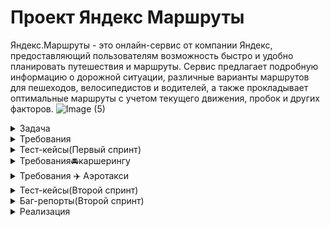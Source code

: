 # Проект Яндекс Маршруты

Яндекс.Маршруты - это онлайн-сервис от компании Яндекс, предоставляющий пользователям возможность 
быстро и удобно планировать путешествия и маршруты. Сервис предлагает подробную информацию о 
дорожной ситуации, различные варианты маршрутов для пешеходов, велосипедистов и водителей, 
а также прокладывает оптимальные маршруты с учетом текущего движения, пробок и других факторов.
![Image (5)](https://github.com/user-attachments/assets/1b54879c-bc13-4d87-a5b7-2beb424e5790)

<details>
  <summary>Задача</summary> 

 # Первый спринт
  1. Провести тест-анализ требований на валидацию полей. 
     Если найдёшь серые зоны, обратись за разъяснением к преподавателю.
  
  2. Создать набор тест-кейсов на проверку валидации полей формы Яндекс Маршрутов. 
     Примени техники тест-дизайна: классы эквивалентности и граничные значения.
  
  3. Протестировать валидацию полей и завести баг-репорты, если есть баги.

# Второй спринт

Текущая версия Яндекс Маршрутов отличается от версии из первого спринта. 
Теперь в приложении можно заказать каршеринг, а совсем скоро — и аэротакси.

Сначала тебе предстоит протестировать каршеринг: составить тестовую 
документацию, выполнить проверки, завести баг-репорты.

В четвёртом задании нужно протестировать новый вид транспорта по готовому чек-листу. 
Для этого придётся поработать в Charles: подменить ответы от бэкенда и 
настроить автоматические ответы.



<details>
	
  <summary>Макеты каршерингу</summary>

  https://www.figma.com/design/42mNwme0cBfZwNZUIcN1mh/Яндекс.Маршруты
  
  ![image](https://github.com/user-attachments/assets/0f0ed8a5-5ffb-4a96-892d-149da6ca3c07)
</details>

<details>
	
  <summary>Тест-кейсы</summary>
  https://docs.google.com/spreadsheets/d/16HwEAH7wp681kDS9s_S6vHPUz6LUVxDAGI_oZ7Gw3WI/edit?gid=899462569#gid=899462569
</details>

<details>
  <summary>Баг-репорты</summary>
  https://karlen.youtrack.cloud/issues?q=%D1%82%D0%B5%D0%B3:%20%7Bsprint%203%7D
</details>

<details>
  <summary>Отчёт о тестировании</summary>
  https://docs.google.com/spreadsheets/d/16HwEAH7wp681kDS9s_S6vHPUz6LUVxDAGI_oZ7Gw3WI/edit?gid=104825039#gid=104825039
</details>















  
  


  </details>
  <details>
  <summary>Требования</summary>

  ## Общее описание
 
Яндекс.Маршруты — сервис, который строит маршруты для транспорта разных видов. 
Рассчитывает время и стоимость поездки.
	  
В этом сервисе доступны несколько режимов: «Оптимальный», «Быстрый», «Свой».

В режиме «Свой» панель видов транспорта активна, можно выбрать тип транспорта. 
Система построит маршрут.

Если выбрать режим «Оптимальный» или «Быстрый», система автоматически 
определит вид транспорта и построит маршрут. Панель видов транспорта 
станет неактивна.

![image](https://github.com/user-attachments/assets/630aeb82-ee9d-4b03-b4b4-c309a76df299)

![image](https://github.com/user-attachments/assets/3d969554-94c1-4f5f-8857-11c827487730)

![image](https://github.com/user-attachments/assets/b390dc03-99dd-48e1-8dbe-3d7ab58e44a0)

## Интерфейс

В интерфейсе есть поля «Время начала поездки», «Откуда», «Куда». Переключатели
режимов маршрута: «Оптимальный», «Быстрый» и «Свой», а также переключатели
видов транспорта: свой автомобиль, каршеринг, такси, самокат, велосипед и пешком.

Пользователь вводит время отправления. Чтобы построить маршрут, нужно ввести
улицу и номер дома в поля «Откуда» и «Куда». В начале и конце адреса могут быть
пробелы: они допустимы, но при снятии фокуса система удалит их.

## Описание работы интерфейса

В стартовом состоянии поля «Время начала поездки», «Откуда» и «Куда» пустые. 
Режимы маршрутов «Оптимальный», «Быстрый и «Свой» не выбраны; 
панель переключения видов транспорта неактивна.

## Логика работы полей «Откуда» и «Куда»

Если поля адреса заполнены корректно, на карте отображаются точки А и В. Если поле 
«Откуда» заполнено некорректно, точка А не отображается. Если поле «Куда» 
заполнено некорректно, точка В не отображается. При некорректном значении поле 
подсвечивается красным; появляется сообщение об ошибке.

На данный момент в поля можно вводить только адреса из таблиц в конце документа. 
Функционал будет дорабатываться, чтобы в будущем можно было вводить 
любые существующие на карте адреса.

## Режим «Оптимальный» и «Быстрый»

Если выбрать режим «Оптимальный» или «Быстрый», система автоматически назначит 
вид транспорта; построится маршрут; отобразится время и стоимость поездки. 
Выбрать транспорт в этих режимах нельзя — панель видов транспорта неактивна.

## Режим «Свой»

Если выбрать режим «Свой», панель видов транспорта активна — можно переключать. 
Под каждый вид транспорта строится маршрут; рассчитывается время и стоимость 
поездки.

Если сменить вид транспорта или поменять значение в любом поле, маршрут 
перестроится; время и стоимость поездки пересчитается.


![image](https://github.com/user-attachments/assets/ad9c57d3-18b0-4f43-86f7-412b2b7fd0a7)

*На данный момент в поля можно вводить только адреса из таблиц в конце документа.
Функционал будет дорабатываться, чтобы в будущем можно было вводить любые 
существующие на карте адреса.

![image](https://github.com/user-attachments/assets/14baeca5-2fab-4db3-a59f-5c7733aeaf33)

## Логика расчёта
Система получает данные о начале поездки, точке А и точке В. После этого 
рассчитывает продолжительность и стоимость поездки по определённому алгоритму.

![image](https://github.com/user-attachments/assets/586db40a-82dc-4883-8406-e57c898b8543)

## Алгоритм: формулы
- Стоимость и время поездки зависят от скорости и длины маршрута.
- Скорость зависит от времени начала поездки.
- Длина маршрута – от точек А и Б на карте и построенного маршрута.

Расчёт времени поездки происходит по формуле: 

t = S/V
Расчёт стоимости поездки происходит по формуле: 

Р (итоговая) = S * P (за километр) ИЛИ t * P (за время).
## Вид транспорта, скорость и стоимость

Расстояние, скорость и стоимость за минуту или километр можно получить из таблиц. 
Этих данных достаточно, чтобы рассчитать время и стоимость поездки для каждого 
вида транспорта.

![image](https://github.com/user-attachments/assets/7ba021a7-59a0-4f64-ae5a-250d4d6200b5)

## Средняя скорость автомобиля

![image](https://github.com/user-attachments/assets/b53f1f1b-4c1a-48b6-a097-863c910be2a9)

## Средняя скорость такси с учётом движения по выделенным полосам

![image](https://github.com/user-attachments/assets/8b982c28-1519-4842-bd09-57d615f91ad6)

## Матрица расстояний между адресами для автомобильных дорог, в километрах

![image](https://github.com/user-attachments/assets/3c47d843-0303-45d2-9698-4e5a21ecd972)

## Матрица расстояний между адресами для пешеходов, в километрах

![image](https://github.com/user-attachments/assets/10531862-5a67-4941-a8aa-6f63d5553ac5)

# Дополнительная информация
## Алгоритм
Чтобы рассчитать время и стоимость маршрута, тестировщикам доступны таблицы со 
скоростью движения разных видов транспорта в разное время суток.

Если взять такие тестовые значения, что поездка захватит несколько временных 
интервалов, алгоритм выберет скорость автомобиля из того диапазона, 
в котором поездка началась.

![image](https://github.com/user-attachments/assets/3b071be0-d0d2-4ac8-a6b4-2b51867393fe)

## Фокус
На макете есть несколько полей: «Время начала поездки», «Откуда» и «Куда». 
Валидация полей срабатывает, если фокус уходит из поля. 

Фокус — это состояние элемента интерфейса, когда элемент активен. 
К нему относятся все действия пользователя. 

## Часы
В интерфейсе есть часы. Внутри — два поля ввода: часы и минуты. Например: 09:09.


























</details> 
 

  </details> 
 <details>
  <summary>Тест-кейсы(Первый спринт)</summary>
  https://docs.google.com/spreadsheets/d/1KdBcNtx6Oll4jiZ5pJUpXCKhJDK83V8F14KWLkLce4I/edit?gid=1304990855#gid=1304990855


# Проверки ввода данных для поездки

## Время начала поездки

### Часы

| Группа проверок                         | Название класса             | Границы | Тестовые данные внутри класса (содержимое поля) | Тестовые данные на границах (содержимое поля)          | Пояснение и оптимизации                                                |
|-----------------------------------------|-----------------------------|---------|--------------------------------------------------|--------------------------------------------------------|-----------------------------------------------------------------------|
| Поле заполнено (валидно)                |                             |         | 17                                               |                                                        | Проверяем как тестовое значение внутри класса                         |
| Числа от 0 до 23 (валидно)             |                             | 0, 23   | 17                                               | 0, -1, 1, 23, 22, 24                                  | Есть такие значения у неуспешной постройки маршрута                  |
| Однозначные числа (валидно)            |                             | 0, 9   | 5                                                | 0, -1, 1, 9, 8, 10                                   | Есть такие значения у неуспешной постройки маршрута                  |
| Отрицательные числа (невалидно)        |                             | -1      | -12                                              | -1, -2, 0                                            | Есть такое значение у успешной постройки маршрута                     |
| Числа от 24 и больше (невалидно)      |                             | 24      | 35                                               | 24, 23, 25                                           | Есть такое значение у успешной постройки маршрута                     |
| Пробел между числами                    |                             |         | 1 3                                              |                                                        |                                                                       |
| Не целые числа (невалидно)             |                             |         | 2.3                                              |                                                        |                                                                       |
| Буквы (невалидно)                       |                             |         | Три                                              |                                                        |                                                                       |
| Спецсимволы (невалидно)                |                             |         | №                                                |                                                        |                                                                       |
| Обязательное заполнение - пустое поле   | (невалидно)                 |         | пустое поле (0 символов)                        |                                                        |                                                                       |

### Минуты

| Группа проверок                         | Название класса             | Границы | Тестовые данные внутри класса (содержимое поля) | Тестовые данные на границах (содержимое поля)          | Пояснение и оптимизации                                                |
|-----------------------------------------|-----------------------------|---------|--------------------------------------------------|--------------------------------------------------------|-----------------------------------------------------------------------|
| Поле заполнено (валидно)                |                             |         | 35                                               |                                                        | Проверяем как тестовое значение внутри класса                         |
| Числа от 0 до 59 (валидно)             |                             | 0, 59   | 35                                               | 0, -1, 1, 59, 58, 60                                  | Есть такие значения у неуспешной постройки маршрута                  |
| Однозначные числа (валидно)            |                             | 0, 9   | 5                                                | 0, -1, 1, 9, 8, 10                                   | Есть такие значения у неуспешной постройки маршрута                  |
| Отрицательные числа (невалидно)        |                             | -1      | -15                                              | -1, -2, 0                                            | Есть такое значение у успешной постройки маршрута                     |
| Числа от 60 и больше (невалидно)      |                             | 60      | 80                                               | 60, 59, 61                                           | Есть такое значение у успешной постройки маршрута                     |
| Пробел между числами                    |                             |         | 3 7                                              |                                                        |                                                                       |
| Не целые числа (невалидно)             |                             |         | 3,4                                              |                                                        |                                                                       |
| Буквы (невалидно)                       |                             |         | сорок                                            |                                                        |                                                                       |
| Спецсимволы (невалидно)                |                             |         | %@                                               |                                                        |                                                                       |
| Обязательное заполнение - пустое поле   | (невалидно)                 |         | пустое поле (0 символов)                        |                                                        |                                                                       |

## Поле ввода адреса. Откуда

| Группа проверок                         | Название класса             | Границы | Тестовые данные внутри класса (содержимое поля)         | Тестовые данные на границах (содержимое поля)                                 | Пояснение и оптимизации                                                |
|-----------------------------------------|-----------------------------|---------|----------------------------------------------------------|------------------------------------------------------------------------------|-----------------------------------------------------------------------|
| Поле заполнено (валидно)                |                             |         | Фрунзенская набережная, 46 (26 символов)                |                                                                              | Проверяем как тестовое значение внутри класса                         |
| Длина ввода от 1 до 50 символов (валидно)|                             | 1, 50   | Фрунзенская набережная, 46 (26 символов)                | Т (1 символ), пустое поле (0 символов), Ту (2 символа), дромофобия (50 символов) | Есть такие значения у неуспешной постройки маршрута                  |
| Длина ввода от 51 символов             |                             | 51      | дромофобия (60 символов)                                | дромофобия (50 символов), дромофобия (51 символ)                            | Есть такие значения у успешной постройки маршрута                     |
| Русские буквы (валидно)                |                             |         | Усачева, 3                                              |                                                                              |                                                                       |
| Пробел (валидно)                       |                             |         | Комсомольский проспект, 18                               |                                                                              |                                                                       |
| Тире (валидно)                         |                             |         | 3-я Фрунзенская улица, 12                                |                                                                              |                                                                       |
| Цифра (валидно)                        |                             |         | Зубовский бульвар, 37                                    |                                                                              |                                                                       |
| Запятая (валидно)                      |                             |         | Хамовнический Вал, 34                                    |                                                                              |                                                                       |
| Точка (валидно)                        |                             |         | М. Пироговская, 25                                       |                                                                              |                                                                       |
| Пробел после адреса (валидно)         |                             |         | Комсомольский проспект, 18                               |                                                                              |                                                                       |
| Пробел до адреса (валидно)            |                             |         | Комсомольский проспект, 18                               |                                                                              |                                                                       |
| Адрес из базы данных                   |                             |         | Фрунзенская набережная, 46                               |                                                                              |                                                                       |
| Адрес не из базы данных                |                             |         | Савельева, 14                                            |                                                                              |                                                                       |
| Английские буквы (невалидно)           |                             |         | Sovietskaya, 46                                         |                                                                              |                                                                       |
| Спецсимволы (невалидно)                |                             |         | Комсомольский проспект № - 18                            |                                                                              |                                                                       |
| Обязательное заполнение - пустое поле   | (невалидно)                 |         | пустое поле (0 символов)                                |                                                                              |                                                                       |

## Поле ввода адреса. Куда

| Группа проверок                         | Название класса             | Границы | Тестовые данные внутри класса (содержимое поля)         | Тестовые данные на границах (содержимое поля)                                 | Пояснение и оптимизации                                                |
|-----------------------------------------|-----------------------------|---------|----------------------------------------------------------|------------------------------------------------------------------------------|-----------------------------------------------------------------------|
| Поле заполнено (валидно)                |                             |         | Хамовнический Вал, 34 (21 символ)                       |                                                                              | Проверяем как тестовое значение внутри класса                         |
| Длина ввода от 1 до 50 символов (валидно)|                             | 1, 50   | Хамовнический Вал, 34 (21 символ)                       | Я (1 символ), пустое поле (0 символов), Ямпольский (50 символов)            | Есть такие значения у неуспешной постройки маршрута                  |
| Длина ввода от 51 символов             |                             | 51      | Ямпольский (60 символов)                                 | Ямпольский (50 символов), Ямпольский (51 символ)                           | Есть такие значения у успешной постройки маршрута                     |
| Русские буквы (валидно)                |                             |         | Усачева, 3                                              |                                                                              |                                                                       |
| Пробел (валидно)                       |                             |         | Фрунзенская набережная, 46                               |                                                                              |                                                                       |
| Тире (валидно)                         |                             |         | 3-я Фрунзенская улица, 12                                |                                                                              |                                                                       |
| Цифра (валидно)                        |                             |         | Зубовский бульвар, 37                                    |                                                                              |                                                                       |
| Запятая (валидно)                      |                             |         | Хамовнический Вал, 34                                    |                                                                              |                                                                       |
| Точка (валидно)                        |                             |         | М. Пироговская, 25                                       |                                                                              |                                                                       |
| Пробел после адреса (валидно)         |                             |         | Комсомольский проспект, 18                               |                                                                              |                                                                       |
| Пробел до адреса (валидно)            |                             |         | Комсомольский проспект, 18                               |                                                                              |                                                                       |
| Адрес из базы данных                   |                             |         | Зубовский бульвар, 37                                    |                                                                              |                                                                       |
| Адрес не из базы данных                |                             |         | Доватора, 17                                             |                                                                              |                                                                       |
| Английские буквы (невалидно)           |                             |         | Theatre, 25                                             |                                                                              |                                                                       |
| Спецсимволы (невалидно)                |                             |         | Хамовнический Вал № - 34                                 |                                                                              |                                                                       |
| Обязательное заполнение - пустое поле   | (невалидно)                 |         | пустое поле (0 символов)                                |                                                                              |                                                                       |

  </details>

  <details>
  <summary>Требования🚘каршерингу</summary>

  # Требования к функциональности Каршеринг

  Пользователю нужно открыть Яндекс.Маршруты и корректно заполнить поля «Откуда» и «Куда». 
  Приложение построит маршрут, а под полями «Откуда» и «Куда» отобразятся режимы поездки: 
  «Оптимальный», «Быстрый», «Свой».

- Если выбрать режим «Оптимальный» или «Быстрый», система автоматически назначит
  способ передвижения: на авто, пешком, на такси, на самокате, на велосипеде,
  на каршеринге. Выбрать его самостоятельно нельзя — иконки неактивны.

- Если выбрать режим «Свой», способ передвижения можно поменять — иконки активны.

## Аренда машины

Арендовать машину можно в двух случаях:

- Если приложение предлагает тип транспорта «Каршеринг» в режиме «Оптимальный» или «Быстрый».
- Если пользователь выбирает тип транспорта «Каршеринг» в режиме «Свой».
- <>

Под названиями режимов появится информация о стоимости и продолжительности поездки, а также кнопка «Забронировать».

![image](https://github.com/user-attachments/assets/0d298a0e-ebe0-49db-9b0c-7e6013cf74a8)

Если нажать кнопку «Забронировать», вместо панели с названиями режимов появится форма бронирования.
В форме нужно выбрать тариф, добавить информацию о водительских правах, указать способ оплаты. 
Дополнительно можно перечислить требования к заказу.Под «Требованиями к заказу» расположена
кнопка «Забронировать». См. таблицу «Состояние кнопки».Если пользователь передумал арендовать 
машину, он может вернуться назад — это иконка со стрелкой влево. 
На экране снова откроется блок, где нужно выбрать способ передвижения.

## Форма бронирования

На экране бронирования можно удалять адреса — они необязательны для заказа каршеринга. 
Пользователь может выбрать нужную машину на карте.

**Ограничения полей**

![image](https://github.com/user-attachments/assets/5be543c1-ea24-461b-a269-419d6640a8cf)

![image](https://github.com/user-attachments/assets/54ffafc5-2fd7-45c0-9d8b-751600121912)

По умолчанию выбран тариф «Повседневный», поля «Добавить права» и «Способ оплаты» не заполнены.

Выбранный тариф подсвечивается серым. Под ним расположен блок с деталями тарифа и 
информацией о ближайшей машине:

- марка;
- описание тарифа;
- время в пути от пункта «Откуда» до машины — не будет отображаться, если пользователь
  удалит адрес в поле «Откуда»;
- время бесплатного ожидания;
- изображение машины;
- дополнительные параметры.

  Система автоматически выбирает ту машину, которая находится ближе всего к пользователю.
  На карте иконка ближайшей машины увеличивается, над ней появляется чёрная плашка с
  маркой машины.

  Остальные свободные машины продолжают отображаться на карте в виде иконок.
  При этом показываются автомобили всех тарифов. Пользователь может выбрать машину на
  карте и забронировать: он нажимает на иконку, она увеличивается, над ней появляется
  чёрная плашка с маркой, а на левой панели — обновлённая информация о машине.

  Если пользователь ещё не привязал банковскую карту, вместо слова
  «Карта» стоит слово «Добавить». Без карты забронировать машину нельзя.

По умолчанию приложение показывает точную стоимость поездки. Она рассчитывается 
по формуле — см. пункт «Формула расчёта тарифов». Если удалить хотя бы один 
адрес из полей «Откуда» или «Куда», отобразится стартовая цена за минуту.

### Стартовые цены тарифов (когда нет адреса)

![image](https://github.com/user-attachments/assets/4514c3a8-0847-4b11-a335-656168d61434)

## **Панель «Выбор тарифа»**

Есть три тарифа. Каждый элемент состоит из иконки автомобиля, названия тарифа, цены.

Один из тарифов всегда выбран. По умолчанию это тариф «Повседневный», но его можно изменить.

### Описания тарифов

Под списком тарифов есть блок с подробным описанием выбранного тарифа

![image](https://github.com/user-attachments/assets/59660b3b-5f6b-4102-a41b-b0984a390f79)

### Описания тарифов

![image](https://github.com/user-attachments/assets/92f2ec3e-b624-4b47-96fd-316b8f8253a9)

### Формула расчёта стоимости тарифов

Стоимость тарифа рассчитывается по формуле:

*фиксированная стоимость аренды в рублях + (60 * стоимость минуты поездки в рублях *
продолжительность поездки в часах) * коэффициент тарифа = стоимость поездки*

Например, стоимость поездки по тарифу «Повседневный»:

*150 + (60 * 6 * 1.25) * 1.5 = 825*

Пояснения к формуле:

- **150** — фиксированная стоимость аренды в рублях;
- **60** — минут в одном часе;
- **6** — стоимость минуты поездки на каршеринге в рублях;
- **1.25** — продолжительность поездки в часах;
- **1.5** — коэффициент тарифа «Повседневный».

**Коэффициенты:**

- Повседневный: 1.5.
- Походный: 2.
- Роскошный: 3.

**Продолжительность поездки** **в часах** рассчитывается так: расстояние / скорость.

- Расстояние — см. таблицу с адресами в общих требованиях.
- Скорость — см. таблицу со скоростями в общих требованиях.

## Поле «Добавить права»

![image](https://github.com/user-attachments/assets/28b64399-7cb1-46c2-9668-1d4c1258625a)

Если не добавить водительское удостоверение, забронировать машину не получится.

По умолчанию поле «Добавить права» не заполнено. Когда пользователь нажимает на поле,
появляется окно «Добавление прав». В нём нужно ввести имя, фамилию, дату рождения и 
номер водительского удостоверения.

Текст, который вводит пользователь, чёрного цвета.

Когда пользователь внёс все данные, появляется сообщение: «Спасибо! 
Документы отправлены на проверку. Скоро расскажем о результатах». 
Под сообщением — кнопка «Понятно».

Если нажать кнопку «Понятно», окно закроется, а в поле «Добавить права» появится 
таймер на 30 секунд. Через 30 секунд система сообщает, прошли ли 
документы верификацию.

**Ограничения поля «Добавить права»**

![image](https://github.com/user-attachments/assets/db851b4d-dfc8-4b96-a790-ca35ef2eea69)

### **После верификации**

Если документы прошли верификацию, рамка поля подсвечивается зелёным, у правого
края внутри поля появляется зелёная галочка. 
Пользователь больше не сможет редактировать данные водительского удостоверения. 
Несколько водительских удостоверений добавить нельзя.

Если документы не прошли верификацию, рамка поля подсвечивается красным, 
у правого края внутри поля появляется красный крестик. Если нажать на поле, 
снова откроется форма «Добавление прав». Над формой — текст 
сообщения: «Ваши документы не прошли верификацию. Попробуйте ещё раз».

## Поле «Способ оплаты»

По умолчанию поле не заполнено. Чтобы забронировать машину, нужно ввести 
реквизиты хотя бы одной карты и нажать кнопку «Привязать». 
Можно добавить неограниченное количество карт. 

При нажатии на поле «Способ оплаты» открывается окно «Способ оплаты» 
с возможностью привязать новую карту или выбрать уже привязанную.

Чтобы добавить новую, нужно нажать на кнопку «Добавить карту». 
После этого откроется окно «Добавление карты».

При успешном добавлении новой карты и нажатии на кнопку «Привязать» 
происходит переход обратно на форму выбора карт.

Чтобы выбрать карту, её нужно отметить и нажать на кнопку выхода из формы. 
Если карта одна, она выбирается автоматически.

После выхода из формы поле «Способ оплаты» заполнено данными выбранной карты.

### **Окно «Добавление карты»**:

![image](https://github.com/user-attachments/assets/80fa8d42-b5a8-4990-9a5c-49c10223e5fa)

**Ограничения окна «Добавление карты»**

![image](https://github.com/user-attachments/assets/a38a816a-0ce1-464e-a2db-afd3b492e03f)

Когда карта добавлена, в интерфейсе отображаются последние 4 цифры её номера. 
Так пользователь может узнавать и отличать свои карты.

## Панель «Требования к заказу»

Это выпадающий список. Он свёрнут, если выбран тариф по умолчанию — «Повседневный». 
Если пользователь выбирает другой тариф, список автоматически раскрывается. 
И наоборот: если вернуться к тарифу «Повседневный», панель «Требования к заказу» свернётся.

У каждого тарифа содержимое панели разное.

Панель можно скроллить.

**Требования к заказу**

![image](https://github.com/user-attachments/assets/16ba030e-7927-4054-b3da-abd6b88c7a0e)

## Кнопка «Забронировать»

Кнопка закреплена в левом нижнем углу экрана.

**Состояние кнопки**

![image](https://github.com/user-attachments/assets/b57fd8ed-f6eb-43cd-be92-75b58149bc82)

## Бронь машины

Если пользователь корректно заполнил все поля и нажал кнопку «Забронировать», 
в центре экрана появится окно с заголовком «Машина забронирована». 
Внутри — марка, номер, иконка и адрес машины, а также стоимость поездки и таймер, 
который отсчитывает время бесплатного ожидания.

Если поля «Откуда» и «Куда» заполнены, отображается точная стоимость поездки.
Если нет — стоимость за минуту.

### Таймер

- Таймер начинает отсчитывать время бесплатного ожидания, когда пользователь
  нажимает кнопку «Забронировать».
- Пока таймер работает, можно бесплатно отменить заказ.
- Когда время бесплатного ожидания заканчивается, таймер начинает отсчитывать
  время пользования каршерингом.
</details>

<details>
  <summary>Требования ✈️ Аэротакси</summary>

  ### В  задании нужно протестировать новый вид транспорта по готовому чек-листу.
  ### Для этого придётся поработать в Charles: подменить ответы от бэкенда и 
  ### настроить автоматические ответы. 

  # Требования к фиче: аэротакси

Чтобы фича заработала, нужно подставить новый тип транспорта и провести по нему расчёты. 
Для этого необходимо перехватить и изменить два ответа от бэкенда.

## Тип транспорта

Чтобы новый тип транспорта отобразился в интерфейсе:

- Запусти Яндекс.Маршруты.
- Найди адрес сервера с Маршрутами → папка `api` →  `v1` → `types` → `Response`.

  ![image](https://github.com/user-attachments/assets/4df1f01e-75b6-428b-8da1-e112e2cfe924)

  Здесь содержится ответ с типами транспорта, которые отображаются в интерфейсе. 

**В сообщении ты видишь параметры:**
`id` — идентификационный номер типа транспорта из базы данных,
`name` — наименование типа транспорта,
`icons` — набор иконок,
`inactive` — изображение иконки, когда тип транспорта не выбран,
`active` — изображение иконки, когда тип транспорта выбран.

**Шаги:**

1. Внимательно изучи структуру ответа, чтобы подставить в неё тестовые значения.
2. Добавь этот ответ в **Breakpoint**, чтобы Charles перехватил его при следующем обновлении страницы.
3. Обнови страницу. 
4. Добавь новый тип транспорта в перехваченный ответ:
5. 
![image](https://github.com/user-attachments/assets/7c3cff17-9891-40af-b687-13a832cccd1f)

Соблюдай структуру всего сообщения, иначе фронтенд не обработает ответ.

## Пример измененного сообщения

![image](https://github.com/user-attachments/assets/c690a28a-91ce-430d-bf74-95bd0f6d06e0)

Если просто нажать на иконку нового типа транспорта, отобразится только белый экран. Причина в том, что расчёты стоимости и времени не произведены. 

Нужно перехватить и изменить ответ с расчётами.

## Расчёт стоимости и времени

Заполни поля «Откуда» и «Куда».

Чтобы отобразить расчёт для нового типа транспорта в интерфейсе:

- Найди адрес сервера с Маршрутами → папка `api` →  `v1` → `estimate?
  byAuto=2.7&byLegs=3.7&time=1677844934038` → `Response`. Этот ресурс появится,
  когда ты заполнишь поля «Откуда» и «Куда» или выберешь другой тип транспорта.
  Значение `time` будет другое, это пример.

![image](https://github.com/user-attachments/assets/4df843d7-4dee-49ca-84c2-55d2fee81119)


Здесь содержится ответ с расчётом времени и стоимости. Эти данные отображаются в интерфейсе. 

В сообщении ты видишь параметры:

`estimations` — набор данных для расчётов,
`car, walk, taxi, bike, scooter, drive` — тип транспорта,
`price` — стоимость,
`duration` — время,
`modes` — набор режимов,
`optimal` — «Оптимальный»,
`fastest` — «Быстрый».

Шаги:

1. Внимательно изучи структуру ответа, тебе предстоит подставить тестовые значения в неё.
2. Теперь добавь этот ответ в **Breakpoint**, чтобы Charles перехватил его при следующем вводе адреса.
3. Обнови страницу.
4. Введи адрес.
5. В перехваченный ответ добавь стоимость и время для нового типа транспорта:

![image](https://github.com/user-attachments/assets/9b2199cf-5343-4b4a-82c2-23bf5c75cf69)

Бэкенд отправляет два сообщения с расчётами:

- первое — при вводе адреса,
- второе — при смене типа транспорта.

Первое можешь пропустить — сделай для него Execute. Тебе нужно сообщение, 
которое перехватывается при переходе в режим «Свой». В нём и производи замену.

## Пример сообщения

![image](https://github.com/user-attachments/assets/2ea40297-e3ce-49ac-a6ed-7eabb5d61356)

Важное напоминание. Чтобы всё заработало, нужно перехватить оба ответа: первое — с типом транспорта, 
второе — с расчётом стоимости и времени. Выполнить их нужно поочерёдно: 
сначала добавить новый тип транспорта, потом — расчёт стоимости и времени для него.





  </details>
  

<details>
  <summary>Тест-кейсы(Второй спринт)</summary>
[Тестирование Каршеринга](https://docs.google.com/spreadsheets/d/1bFpDoy5uOc9fklmYuWnVIDgni5dklseO-2X8Q4IYcRU/edit?gid=899462569#gid=899462569)
# Тестовый отчет

## Проверки формы бронирования

| №   | Описание проверки                                                                                                                                          | Windows 11 yandex 24/4 (800x600) | Windows 11 FF 126.0 (1920x1080) | Ссылка на баг-репорт                                                 |
|-----|-----------------------------------------------------------------------------------------------------------------------------------------------------------|-----------------------------------|----------------------------------|---------------------------------------------------------------------|
| Т1  | Форма бронирование                                                                                                                                      |                                   |                                  |                                                                     |
| Т2  | Форма бронирования машины расположена в левой части экрана под полем "куда", фон белый, серая контурная линия с круглыми углами, выровнено по центру | Passed                            | Passed                           |                                                                     |
| Т3  | Форму можно скроллить, если не умещается на экране, скроллбар не наезжает на другие поля                                                                | Passed                            | Passed                           |                                                                     |
| Т4  | В левом верхнем углу формы кнопка "назад" (иконка со стрелкой), форма круглая, цвет темно-серый, на иконке белая стрелка влево без хвостика        | Failed                            | Failed                           | [Баг-репорт](https://karlen.youtrack.cloud/issue/86M-8/Knopka-nazad-v-forme-bronirovanie-ne-otvetstvuet) |
| Т5  | В форме есть возможность выбрать три тарифа: 1. Повседневный 2. Походный 3. Роскошный                                                                      | Passed                            | Passed                           |                                                                     |
| Т6  | Стартовое состояние формы бронирования: поля «Добавить права» и «Способ оплаты» пустые                                                                    | Passed                            | Passed                           |                                                                     |
| Т7  | По умолчанию выбран тариф "Повседневный"                                                                                                               | Passed                            | Passed                           |                                                                     |
| Т8  | У выбранного тарифа светло-серый фон без выраженного контура, углы скруглены                                                                             | Passed                            | Passed                           |                                                                     |
| Т9  | Не выбранные тарифы без формы                                                                                                                           | Passed                            | Passed                           |                                                                     |
| **Иконка тарифа «Повседневный»:**                                                                                                                          |                                   |                                  |                                                                     |
| Т10 | Отцентрирован по левому краю формы Бронирование под кнопкой "назад"                                                                                     | Passed                            | Passed                           |                                                                     |
| Т11 | Содержит в верхней части изображение темно-серой машины, отцентрирован по левому краю иконки тарифа                                                    | Passed                            | Passed                           |                                                                     |
| Т12 | Под изображением машины название тарифа ("Повседневный"), шрифт обычный, цвет серый; при выборе тарифа цвет текста становится черным, отцентрирован    | Passed                            | Passed                           |                                                                     |
| Т13 | Под названием тарифа цена за поездку (цифры и знак рубля), шрифт обычный, цвет серый; при выборе тарифа цвет шрифта становится черным, отцентрирован | Passed                            | Passed                           |                                                                     |
| Т14 | При удалении хотя бы одного адреса из полей «Откуда» или «Куда», отобразится стартовая цена за минуту (6р/мин)                                        | Blocked                          | Blocked                          | [Баг-репорт](https://karlen.youtrack.cloud/issue/86M-10/Pri-udalenii-adresa-iz-polya-Otkuda-forma-bronirovanie-zakryvaetsya) |
| **Иконка тарифа «Походный»:**                                                                                                                              |                                   |                                  |                                                                     |
| Т15 | Отцентрирован справа от тарифа "Повседневный", между тарифом "Повседневный" и "Роскошный"                                                                 | Passed                            | Passed                           |                                                                     |
| Т16 | Тариф содержит в верхней части изображение темно-синей машины, отцентрирован по левому краю иконки тарифа                                               | Passed                            | Passed                           |                                                                     |
| Т17 | Под изображением машины название тарифа ("Походный"), шрифт обычный, цвет серый; при выборе тарифа цвет текста становится черным, отцентрирован       | Passed                            | Passed                           |                                                                     |
| Т18 | Под названием тарифа цена за поездку (цифры и знак рубля), шрифт обычный, цвет серый; при выборе тарифа цвет шрифта становится черным, отцентрирован  | Passed                            | Passed                           |                                                                     |
| Т19 | При удалении хотя бы одного адреса из полей «Откуда» или «Куда», отобразится стартовая цена за минуту (17р/мин)                                        | Blocked                          | Blocked                          | [Баг-репорт](https://karlen.youtrack.cloud/issue/86M-10/Pri-udalenii-adresa-iz-polya-Otkuda-forma-bronirovanie-zakryvaetsya) |
| **Иконка тарифа «Роскошный»:**                                                                                                                             |                                   |                                  |                                                                     |
| Т20 | Тариф "Роскошный" отцентрирован справа от тарифа "Походный", по правому краю формы бронирования                                                        | Passed                            | Passed                           |                                                                     |
| Т21 | Тариф "Роскошный" содержит в верхней части изображение машины светло-зеленого цвета                                                                      | Passed                            | Passed                           |                                                                     |
| Т22 | Под изображением машины название тарифа ("Роскошный"), шрифт обычный, цвет серый; при выборе тарифа цвет текста становится черным, отцентрирован      | Passed                            | Passed                           |                                                                     |
| Т23 | Под названием тарифа цена за поездку (цифры и знак рубля), шрифт обычный, цвет серый; при выборе тарифа цвет шрифта становится черным, отцентрирован   | Passed                            | Passed                           |                                                                     |
| Т24 | При удалении хотя бы одного адреса из полей «Откуда» или «Куда», отобразится стартовая цена за минуту (34р/мин)                                        | Blocked                          | Blocked                          | [Баг-репорт](https://karlen.youtrack.cloud/issue/86M-10/Pri-udalenii-adresa-iz-polya-Otkuda-forma-bronirovanie-zakryvaetsya) |
| **Блок с деталями тарифа и информацией о ближайшей машине:**                                                                                               |                                   |                                  |                                                                     |
| Т25 | Блок расположен под тарифами, отцентрирован по середине, имеет контурную линию серого цвета, углы скруглены                                             | Passed                            | Passed                           |                                                                     |
| Т26 | В верхней части блока расположена надпись, содержащая модель автомобиля "BMW 750" (для тарифа "Повседневный"), шрифт жирный, цвет черный, отцентрирован | Passed                            | Passed                           |                                                                     |
| Т27 | Под моделью автомобиля расположено описание тарифа "Просто по делам, ничего лишнего" (для тарифа "Повседневный"), шрифт обычный, цвет черный, отцентрирован | Passed                            | Passed                           |                                                                     |
| Т28 | Под описанием тарифа находится информация о времени пути пешком от пункта «Откуда» до машины, цвет серый; в начале строки содержится иконка пешехода  | Failed                            | Failed                           | [Баг-репорт](https://karlen.youtrack.cloud/issue/86M-9/V-bloke-s-detalyami-tarifa-otsutstvuet-ikonka-cheloveka-pered-vremenem-puti-ot-punkta-Otkuda-do-mashiny) |
| Т29 | Если удалить адрес в поле «Откуда», время в пути от пункта «Откуда» до машины не будет отображаться                                                     | Blocked                          | Blocked                          | [Баг-репорт](https://karlen.youtrack.cloud/issue/86M-10/Pri-udalenii-adresa-iz-polya-Otkuda-forma-bronirovanie-zakryvaetsya) |
| Т30 | Справо от времени пути пешком до машины серая точка, после точки текст "15:00 мин. бесплатного ожидания" (для тарифа "Повседневный"), цвет текста серый | Passed                            | Passed                           |                                                                     |
| Т31 | Под информацией о времени пути пешком и времени бесплатного ожидания находится изображение автомобиля, отцентрирован по середине блока, цвет автомобиля серого цвета (для тарифа "Повседневный") | Passed                            | Passed                           |                                                                     |
| Т32 | Под изображением автомобиля располагается текст с особенностями тарифа "видеорегистратор • зарядка для телефона", цвет серый, отцентрирован по середине блока, между значениями точка | Passed                            | Passed                           |                                                                     |
| **Поле «Добавить права»:**                                                                                                                                  |                                   |                                  |                                                                     |
| Т33 | Поле "Добавить права" расположено под блоком с деталями тарифа, имеет серую контурную линию с круглыми углами                                          | Passed                            | Passed                           |                                                                     |
| Т34 | Поле пустое по умолчанию, шрифт обычный, цвет серый                                                                                                       | Passed                            | Passed                           |                                                                     |
| Т35 | При нажатии на поле "Добавить права", текст меняется на "Загрузите фото прав"                                                                          | Passed                            | Passed                           |                                                                     |
| **Поле «Способ оплаты»:**                                                                                                                                  |                                   |                                  |                                                                     |
| Т36 | Поле "Способ оплаты" расположено под полем "Добавить права", имеет серую контурную линию с круглыми углами                                            | Passed                            | Passed                           |                                                                     |
| Т37 | Поле пустое по умолчанию, шрифт обычный, цвет серый                                                                                                       | Passed                            | Passed                           |                                                                     |
| Т38 | При нажатии на поле "Способ оплаты", текст меняется на "Выберите способ оплаты"                                                                        | Passed                            | Passed                           |                                                                     |
## Поле «Способ оплаты»

| ID  | Описание                                                                                                        | Ожидаемый результат | Фактический результат |
|-----|------------------------------------------------------------------------------------------------------------------|--------------------|-----------------------|
| Т39 | Поле способ оплаты расположено под полем добавить права, имеет серую контурную линию с круглыми углами        | Passed             | Passed                |
| Т40 | Поле имеет название «Способ оплаты», текст отцентрирован по левому краю поля, шрифт обычный, цвет серый      | Failed             | Failed                |
| Т41 | Поле имеет текст «Добавить», отцентрирован справа от названия поля (Способ оплаты), с отступом, шрифт обычный | Passed             | Passed                |
| Т42 | В правом краю поле отцентрирована стрелка "вправо", цвет черный, слева от стрелки изображение банковской карты | Passed             | Passed                |
| Т43 | Изначально поле «Способ оплаты» пустое                                                                          | Passed             | Passed                |
| Т44 | Если внесены реквизиты карты, «Способ оплаты» заполнено данными выбранной карты, вместо слова "Добавить" будет слово "Карта" | Failed             | Failed                |

## Панель «Требования к заказу»

| ID  | Описание                                                                                                        | Ожидаемый результат | Фактический результат |
|-----|------------------------------------------------------------------------------------------------------------------|--------------------|-----------------------|
| Т45 | Панель «Требования к заказу» расположена под полем «Способ оплаты», имеет светло-серый фон без выраженного контура | Passed             | Passed                |
| Т46 | На панели есть название «Требования к заказу», шрифт обычный, цвет темно-серый, отцентрирован по левому краю панели | Passed             | Passed                |
| Т47 | В правом углу панели «Требования к заказу» есть стрелка "вниз" черного цвета; если список открыт — стрелка вверх | Passed             | Passed                |
| Т48 | Панель «Требования к заказу» можно скроллить, в панели присутствует скроллбар                                   | Failed             | Failed                |
| Т49 | Панель «Требования к заказу» — выпадающий список; если выбран тариф по умолчанию «Повседневный», панель свернута | Failed             | Failed                |
| Т50 | Если выбрать другой тариф, список «Требования к заказу» автоматически раскрывается; если вернуться к тарифу «Повседневный», панель свернется | Failed             | Failed                |
| Т51 | У каждого тарифа содержимое панели разное                                                                       | Passed             | Passed                |
| Т52 | Тариф «Повседневный» в выпадающем окне «Требования к заказу»: опция "зарядка для телефона" с "чекбоксом", круглый синего цвета на белом фоне | Passed             | Passed                |
| Т53 | Тариф «Повседневный» в выпадающем окне «Требования к заказу»: под полем опцией "зарядка для телефона" текст "Светомузыка Доступно в тарифе «Роскошный»" | Failed             | Failed                |
| Т54 | В левом углу поле с текстом "Светомузыка Доступно в тарифе «Роскошный»", кнопка/гиперссылка, рядом черная стрелка вправо | Passed             | Passed                |

## Кнопка «Забронировать»

| ID  | Описание                                                                                                        | Ожидаемый результат | Фактический результат |
|-----|------------------------------------------------------------------------------------------------------------------|--------------------|-----------------------|
| Т55 | Кнопка закреплена в левом нижнем углу экрана, цвет синий, без выраженного контура, углы скругленные, текст на кнопке белого цвета | Passed             | Passed                |
| Т56 | Все обязательные поля и адреса заполнены, на кнопке текст белого цвета сверху жирным шрифтом "забронировать"; под словом "забронировать" обычным шрифтом "Маршрут составит (расстояние) км и займет (время) мин" | Passed             | Passed                |
| Т57 | Все обязательные поля и адреса заполнены, кроме прав; на кнопке текст белого цвета сверху жирным шрифтом "Добавить права и забронировать" снизу обычным шрифтом "Маршрут составит (расстояние) км и займет (время) мин" | Failed             | Failed                |
| Т58 | Все обязательные поля и адреса заполнены, кроме способа оплаты; на кнопке текст белого цвета сверху жирным шрифтом "Добавить оплату и забронировать" снизу обычным шрифтом "Маршрут составит (расстояние) км и займет (время) мин" | Passed             | Passed                |
| Т59 | Все обязательные поля заполнены, адреса удалены; на кнопке текст белого цвета "Забронировать" | Blocked            | Blocked               |
| Т60 | Обязательное поле "Добавить права" не заполнено и адреса удалены; на кнопке текст белого цвета "Добавить права и забронировать" | Blocked            | Blocked               |
| Т61 | Обязательное поле "Способ оплаты" не заполнено и адреса удалены; на кнопке текст белого цвета "Добавить оплату и забронировать" | Blocked            | Blocked               |

## Окно «Машина забронирована»

| ID  | Описание                                                                                                        | Ожидаемый результат | Фактический результат |
|-----|------------------------------------------------------------------------------------------------------------------|--------------------|-----------------------|
| Т62 | Окно «Машина забронирована» расположено посередине экрана, фон белый, без выраженной контурной линии, углы скруглены | Failed             | Passed                |
| Т63 | В верхней части окна заголовок "Машина забронирована", шрифт жирный, цвет черный, отцентрирован по левому краю окна | Passed             | Passed                |
| Т64 | Под заголовком текст "Бесплатное ожидание", шрифт обычный, цвет черный, отцентрирован по левому краю окна | Passed             | Passed                |
| Т65 | Напротив текста "Бесплатное ожидание" время ожидания цифрами в формате (мм:сс), начинается с 15:00 (для тарифа повседневный), цвет черный, отцентрирован по правому краю окна | Failed             | Failed                |
| Т66 | В окне есть три одинаковых горизонтальных разделительных линии: первая под текстом "Бесплатное ожидание", вторая под изображением автомобиля, третья под словом "отменить", разделительные линии светло-серого цвета, на всю ширину окна | Passed             | Passed                |
| Т67 | Под первой разделительной линией надпись, содержащая модель и госномер автомобиля, модель и госномер разделены дефисом, шрифт жирный, цвет черный, отцентрирован по середине окна | Failed             | Failed                |
| Т68 | Под надписью, содержащей модель и госномер автомобиля, изображение автомобиля, цвет темно-серый, отцентрирован по середине окна (для тарифа "Повседневный") | Passed             | Passed                |
| Т69 | Снизу под второй разделительной линией отцентрированы по середине окна серый круг, по середине круга черный крестик, под кругом надпись "Изменить", шрифт обычный, цвет светло-серый, отцентрирован по середине окна | Passed             | Passed                |
| Т70 | Под третьей разделительной линией в левом краю окна синий маркер (круг), справа от маркера адрес автомобиля, шрифт обычный, цвет черный; под адресом текст-подсказка "Адрес машины", шрифт обычный, цвет светло-серый, отцентрирован по левому краю адреса | Passed             | Passed                |
| Т71 | Под разделом "Адрес машины" разделительная линия цвет светло-серый, начинается отцентрирована по левому краю "адреса машины", заканчивается линия с небольшим отступом от правого края окна | Failed             | Failed                |
| Т72 | Под разделом "Адрес машины" после разделительной линии в правом углу окна круг с черным жирным контуром, по середине круга буква латинского алфавита "i"; справа от круга текст "Ещё про поездку", шрифт обычный, цвет черный | Passed             | Passed                |
| Т73 | Под текстом "Ещё про поездку" надпись "Стоимость" — дефис, и если заполнены поля "Откуда" и "Куда", то после дефиса выводится цена (например, 1300 р.), шрифт обычный, цвет черный | Failed             | Failed                |
| Т74 | Снизу окна с разделительной линией, под разделительной линией красный квадрат с текстом "Отменить", шрифт обычный, цвет белый, отцентрирован по середине окна | Passed             | Passed                |
 
 </details>

 <details>
  <summary>Баг-репорты(Второй спринт)</summary>
(https://karlen.youtrack.cloud/issues?q=%D1%82%D0%B5%D0%B3:%20%7BSprint%202%7D)
 </details>
 

<details>
  <summary>Реализация</summary>
https://qa-routes.praktikum-services.ru/
 </details>
